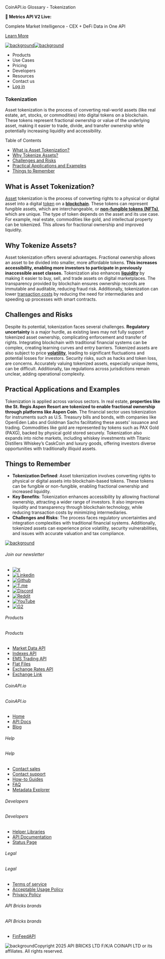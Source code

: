 CoinAPI.io Glossary - Tokenization

**🚀 Metrics API V2 Live:**

Complete Market Intelligence - CEX + DeFi Data in One API

[Learn More](https://www.coinapi.io/blog/metrics-api-v2-trading-volume-analysis-and-on-chain-metrics)

[![background](https://cdn.sanity.io/images/o65xz72l/production/268144c90959611dea3e360f81e4549c3cd03fd0-142x34.svg)![background](https://cdn.sanity.io/images/o65xz72l/production/e0ca0c29b08cb53631d77de4a84246da316d55d2-142x34.svg)](/)

* Products
* Use Cases
* Pricing
* Developers
* Resources
* Contact us
* [Log in](https://console.coinapi.io/)

### Tokenization

Asset tokenization is the process of converting real-world assets (like real estate, art, stocks, or commodities) into digital tokens on a blockchain. These tokens represent fractional ownership or value of the underlying asset, making it easier to trade, divide, and transfer ownership while potentially increasing liquidity and accessibility.

Table of Contents

* [What is Asset Tokenization?](#link-0d8bb3757a62)
* [Why Tokenize Assets?](#link-5ac502c7517c)
* [Challenges and Risks](#link-27aa0b7af923)
* [Practical Applications and Examples](#link-e7318a7483a4)
* [Things to Remember](#link-e6fd6c5299be)

What is Asset Tokenization?
---------------------------

[Asset](https://www.coinapi.io/learn/glossary/assets) tokenization is the process of converting rights to a physical or digital asset into a digital [token](https://www.coinapi.io/learn/glossary/token) on a [**blockchain**](https://www.coinapi.io/learn/glossary/blockchain). These tokens can represent fungible assets, which are interchangeable, or [**non-fungible tokens (NFTs)**](https://www.coinapi.io/learn/glossary/non-fungible-token), which are unique. The type of token depends on the asset and its use case. For example, real estate, commodities like gold, and intellectual property can be tokenized. This allows for fractional ownership and improved liquidity.

Why Tokenize Assets?
--------------------

Asset tokenization offers several advantages. Fractional ownership allows an asset to be divided into smaller, more affordable tokens. **This increases accessibility, enabling more investors to participate in previously inaccessible asset classes.** Tokenization also enhances [**liquidity**](https://www.coinapi.io/learn/glossary/liquidity) by making it easier to buy, sell, and trade assets on digital marketplaces. The transparency provided by blockchain ensures ownership records are immutable and auditable, reducing fraud risk. Additionally, tokenization can lower [transaction costs](https://www.coinapi.io/learn/glossary/transaction-fees) by reducing the need for intermediaries and speeding up processes with smart contracts.

Challenges and Risks
--------------------

Despite its potential, tokenization faces several challenges. **Regulatory uncertainty** is a major hurdle, as existing laws may not fully support tokenized asset ownership, complicating enforcement and transfer of rights. Integrating blockchain with traditional financial systems can be complex, creating learning curves and entry barriers. Tokenized assets are also subject to price **[volatility](https://www.coinapi.io/learn/glossary/volatility)**, leading to significant fluctuations and potential losses for investors. Security risks, such as hacks and token loss, are concerns. Accurately valuing tokenized assets, especially unique items, can be difficult. Additionally, tax regulations across jurisdictions remain unclear, adding operational complexity.

Practical Applications and Examples
-----------------------------------

Tokenization is applied across various sectors. In real estate, **properties like the St. Regis Aspen Resort are tokenized to enable fractional ownership through platforms like Aspen Coin**. The financial sector uses tokenization for instruments such as U.S. Treasury bills and bonds, with companies like OpenEden Labs and Goldman Sachs facilitating these assets' issuance and trading. Commodities like gold are represented by tokens such as PAX Gold (PAXG), backed by physical gold stored securely. Tokenization also expands into niche markets, including whiskey investments with Titanic Distillers Whiskey’s CaskCoin and luxury goods, offering investors diverse opportunities with traditionally illiquid assets.

Things to Remember
------------------

* **Tokenization Defined**: Asset tokenization involves converting rights to physical or digital assets into blockchain-based tokens. These tokens can be fungible or non-fungible, enabling fractional ownership and increased liquidity.
* **Key Benefits**: Tokenization enhances accessibility by allowing fractional ownership, attracting a wider range of investors. It also improves liquidity and transparency through blockchain technology, while reducing transaction costs by minimizing intermediaries.
* **Challenges and Risks**: The process faces regulatory uncertainties and integration complexities with traditional financial systems. Additionally, tokenized assets can experience price volatility, security vulnerabilities, and issues with accurate valuation and tax compliance.

[![background](https://cdn.sanity.io/images/o65xz72l/production/99475f0760777c30125556b2707e1e8f77f2fba0-179x42.svg)](/)

###### Join our newsletter

* [![X](https://cdn.sanity.io/images/o65xz72l/production/89a93ecdd3eaa62f0d2bad091ff6d92a31e9c372-28x28.svg)](https://twitter.com/realcoinapi "X")
* [![Linkedin](https://cdn.sanity.io/images/o65xz72l/production/be666e8656abe83e43c1db9a3ab76d44b9af5cb5-28x28.svg)](https://www.linkedin.com/company/coinapi "Linkedin")
* [![Github](https://cdn.sanity.io/images/o65xz72l/production/80703d2d9baaef7e7f5471a54a720b9383a63aab-28x28.svg)](https://github.com/coinapi/coinapi-sdk "Github")
* [![T.me](https://cdn.sanity.io/images/o65xz72l/production/39be23a1db383ad12c3e9d4bebae9bc77bf59b8b-28x28.svg)](https://t.me/coinapiofficial "T.me")
* [![Discord](https://cdn.sanity.io/images/o65xz72l/production/9862f060f9b89536f18d4e8770a11bfb00c3e3fd-30x28.svg)](https://discord.gg/vgJbjjsVaC "Discord")
* [![Reddit](https://cdn.sanity.io/images/o65xz72l/production/d02e41d1eab87d289f2bc6a390bcd0c7def1b7ac-30x28.svg)](https://www.reddit.com/r/CoinAPI/ "Reddit")
* [![YouTube](https://cdn.sanity.io/images/o65xz72l/production/535425f0f99df8b6173d663721f8941430d637b2-28x28.svg)](https://www.youtube.com/@CoinAPI_Official "YouTube")
* [![G2](/_next/image?url=https%3A%2F%2Fcdn.sanity.io%2Fimages%2Fo65xz72l%2Fproduction%2F4b1d455c2cab4bf625e7cc96a1b74695c0b3c4bc-28x28.png&w=64&q=75)](https://www.g2.com/products/coinapi/reviews "G2")

###### Products

###### Products

* [Market Data API](/products/market-data-api)
* [Indexes API](/products/indexes-api)
* [EMS Trading API](/products/ems-api)
* [Flat Files](/products/flat-files)
* [Exchange Rates API](/products/exchange-rates-api)
* [Exchange Link](https://www.coinapi.io/products/exchange-link)

###### CoinAPI.io

###### CoinAPI.io

* [Home](https://www.coinapi.io/)
* [API Docs](https://docs.coinapi.io/?_gl=1*jgom05*_gcl_au*NTIxNjU3NzExLjE3MzU1OTM0MTE.*_ga*OTI3MDg0NzQ2LjE3MzU1OTM0MDk.*_ga_063767QGZW*MTczODA3Mzc5MC43My4wLjE3MzgwNzM3OTAuNjAuMC4w*_ga_EXCQW96F7R*MTczODA3Mzc5MC4xMjEuMC4xNzM4MDczNzkwLjAuMC4w)
* [Blog](https://www.coinapi.io/blog)

###### Help

###### Help

* [Contact sales](/contact-us)
* [Contact support](https://console.coinapi.io/?link=/support-tickets)
* [How-to Guides](https://docs.coinapi.io/market-data/how-to-guides/?_gl=1*16m3ndl*_gcl_au*NTIxNjU3NzExLjE3MzU1OTM0MTE.*_ga*OTI3MDg0NzQ2LjE3MzU1OTM0MDk.*_ga_063767QGZW*MTczODA3Mzc5MC43My4wLjE3MzgwNzM3OTAuNjAuMC4w*_ga_EXCQW96F7R*MTczODA3Mzc5MC4xMjEuMC4xNzM4MDczNzkwLjAuMC4w)
* [FAQ](https://docs.coinapi.io/general/faq/?_gl=1*dfjpiw*_gcl_au*NTIxNjU3NzExLjE3MzU1OTM0MTE.*_ga*OTI3MDg0NzQ2LjE3MzU1OTM0MDk.*_ga_063767QGZW*MTczODA3Mzc5MC43My4wLjE3MzgwNzM3OTAuNjAuMC4w*_ga_EXCQW96F7R*MTczODA3Mzc5MC4xMjEuMC4xNzM4MDczNzkwLjAuMC4w)
* [Metadata Explorer](https://docs.coinapi.io/market-data/metadata-tables/introduction)

###### Developers

###### Developers

* [Helper Libraries](https://github.com/api-bricks/api-bricks-sdk/)
* [API Documentation](https://docs.coinapi.io/?_gl=1*iuavdb*_gcl_au*NTIxNjU3NzExLjE3MzU1OTM0MTE.*_ga*OTI3MDg0NzQ2LjE3MzU1OTM0MDk.*_ga_063767QGZW*MTczODA3Mzc5MC43My4wLjE3MzgwNzM3OTAuNjAuMC4w*_ga_EXCQW96F7R*MTczODA3Mzc5MC4xMjEuMC4xNzM4MDczNzkwLjAuMC4w)
* [Status Page](https://status.coinapi.io/?_gl=1*1ww1bbe*_gcl_au*NTIxNjU3NzExLjE3MzU1OTM0MTE.*_ga*OTI3MDg0NzQ2LjE3MzU1OTM0MDk.*_ga_063767QGZW*MTczODA3Mzc5MC43My4wLjE3MzgwNzM3OTAuNjAuMC4w*_ga_EXCQW96F7R*MTczODA3Mzc5MC4xMjEuMC4xNzM4MDczNzkwLjAuMC4w)

###### Legal

###### Legal

* [Terms of service](/legal#terms)
* [Acceptable Usage Policy](/legal#aup)
* [Privacy Policy](/legal#policy)

###### API Bricks brands

###### API Bricks brands

* [FinFeedAPI](https://finfeedapi.com/?utm_source=coinapi.io&utm_medium=referral&utm_campaign=footer)

![background](https://cdn.sanity.io/images/o65xz72l/production/5f005fa1cc9dc85c59ae054bb4a4838566b65c4e-25x26.svg)Copyright 2025 API BRICKS LTD F/K/A COINAPI LTD or its affiliates. All rights reserved.